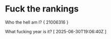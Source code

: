 # Fuck the rankings

Who the hell am I?
{ 21006316 }

What fucking year is it?
[ 2025-06-30T19:06:40Z ]

